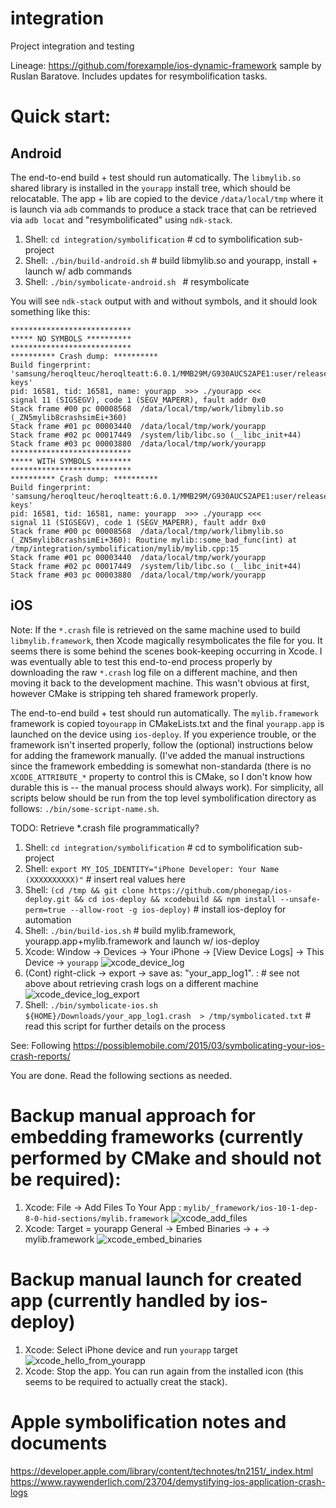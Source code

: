 # integration
Project integration and testing

Lineage: https://github.com/forexample/ios-dynamic-framework sample by Ruslan Baratove.
Includes updates for resymbolification tasks.

# Quick start:

## Android

The end-to-end build + test should run automatically.  The `libmylib.so` shared library is installed in the `yourapp` install tree, which should be relocatable.  The app + lib are copied to the device `/data/local/tmp` where it is launch via `adb` commands to produce a stack trace that can be retrieved via `adb locat` and "resymbolificated" using `ndk-stack`.

1. Shell: `cd integration/symbolification` # cd to symbolification sub-project
2. Shell: `./bin/build-android.sh` # build libmylib.so and yourapp, install + launch w/ adb commands
3. Shell: `./bin/symbolicate-android.sh ` # resymbolicate

You will see `ndk-stack` output with and without symbols, and it should look something like this:

```
***************************
***** NO SYMBOLS **********
***************************
********** Crash dump: **********
Build fingerprint: 'samsung/heroqlteuc/heroqlteatt:6.0.1/MMB29M/G930AUCS2APE1:user/release-keys'
pid: 16581, tid: 16581, name: yourapp  >>> ./yourapp <<<
signal 11 (SIGSEGV), code 1 (SEGV_MAPERR), fault addr 0x0
Stack frame #00 pc 00008568  /data/local/tmp/work/libmylib.so (_ZN5mylib8crashsimEi+360)
Stack frame #01 pc 00003440  /data/local/tmp/work/yourapp
Stack frame #02 pc 00017449  /system/lib/libc.so (__libc_init+44)
Stack frame #03 pc 00003880  /data/local/tmp/work/yourapp
***************************
***** WITH SYMBOLS ********
***************************
********** Crash dump: **********
Build fingerprint: 'samsung/heroqlteuc/heroqlteatt:6.0.1/MMB29M/G930AUCS2APE1:user/release-keys'
pid: 16581, tid: 16581, name: yourapp  >>> ./yourapp <<<
signal 11 (SIGSEGV), code 1 (SEGV_MAPERR), fault addr 0x0
Stack frame #00 pc 00008568  /data/local/tmp/work/libmylib.so (_ZN5mylib8crashsimEi+360): Routine mylib::some_bad_func(int) at /tmp/integration/symbolification/mylib/mylib.cpp:15
Stack frame #01 pc 00003440  /data/local/tmp/work/yourapp
Stack frame #02 pc 00017449  /system/lib/libc.so (__libc_init+44)
Stack frame #03 pc 00003880  /data/local/tmp/work/yourapp
```

## iOS

Note: If the `*.crash` file is retrieved on the same machine used to build `libmylib.framework`, then Xcode magically resymbolicates the file for you.  It seems there is some behind the scenes book-keeping occurring in Xcode.  I was eventually able to test this end-to-end process properly by downloading the raw `*.crash` log file on a different machine, and then moving it back to the development machine.  This wasn't obvious at first, however CMake is stripping teh shared framework properly.

The end-to-end build + test should run automatically.  The `mylib.framework` framework is copied to`yourapp` in CMakeLists.txt and the final `yourapp.app` is launched on the device using `ios-deploy`. If you experience trouble, or the framework isn't inserted properly, follow the (optional) instructions below for adding the framework manually.  (I've added the manual instructions since the framework embedding is somewhat non-standarda (there is no `XCODE_ATTRIBUTE_*` property to control this is CMake, so I don't know how durable this is -- the manual process should always work).  For simplicity, all scripts below should be run from the top level symbolification directory as follows: `./bin/some-script-name.sh`.

TODO: Retrieve *.crash file programmatically?

1. Shell: `cd integration/symbolification` # cd to symbolification sub-project
2. Shell: `export MY_IOS_IDENTITY="iPhone Developer: Your Name (XXXXXXXXXX)"` # insert real values here
3. Shell: `(cd /tmp && git clone https://github.com/phonegap/ios-deploy.git && cd ios-deploy && xcodebuild && npm install --unsafe-perm=true --allow-root -g ios-deploy)` # install ios-deploy for automation
4. Shell: `./bin/build-ios.sh` # build mylib.framework, yourapp.app+mylib.framework and launch w/ ios-deploy
5. Xcode: Window -> Devices -> Your iPhone -> [View Device Logs] -> This Device -> `yourapp`
![xcode_device_log](https://cloud.githubusercontent.com/assets/554720/22301708/f58c3f10-e2f9-11e6-9192-fe049b2cce5a.png)
6. (Cont) right-click -> export -> save as: "your_app_log1". : # see not above about retrieving crash logs on a different machine
![xcode_device_log_export](https://cloud.githubusercontent.com/assets/554720/22302236/e368c6bc-e2fb-11e6-8a46-5660459864ce.png)
8. Shell: `./bin/symbolicate-ios.sh ${HOME}/Downloads/your_app_log1.crash  > /tmp/symbolicated.txt` # read this script for further details on the process

See: Following https://possiblemobile.com/2015/03/symbolicating-your-ios-crash-reports/ 

You are done.  Read the following sections as needed.

# Backup manual approach for embedding frameworks (currently performed by CMake and should not be required):

1. Xcode: File -> Add Files To Your App : `mylib/_framework/ios-10-1-dep-8-0-hid-sections/mylib.framework`
![xcode_add_files](https://cloud.githubusercontent.com/assets/554720/22299497/4e0e74c6-e2f2-11e6-903f-f9fac607b746.png)
2. Xcode: Target = yourapp General -> Embed Binaries -> + -> mylib.framework 
![xcode_embed_binaries](https://cloud.githubusercontent.com/assets/554720/22299399/f1f76300-e2f1-11e6-80b1-6f838caed224.png)

# Backup manual launch for created app (currently handled by ios-deploy)

1. Xcode: Select iPhone device and run `yourapp` target
![xcode_hello_from_yourapp](https://cloud.githubusercontent.com/assets/554720/22301327/acb57082-e2f8-11e6-98f6-012702652b1a.png)
2. Xcode: Stop the app.  You can run again from the installed icon (this seems to be required to actually creat the stack).

# Apple symbolification notes and documents

https://developer.apple.com/library/content/technotes/tn2151/_index.html
https://www.raywenderlich.com/23704/demystifying-ios-application-crash-logs
